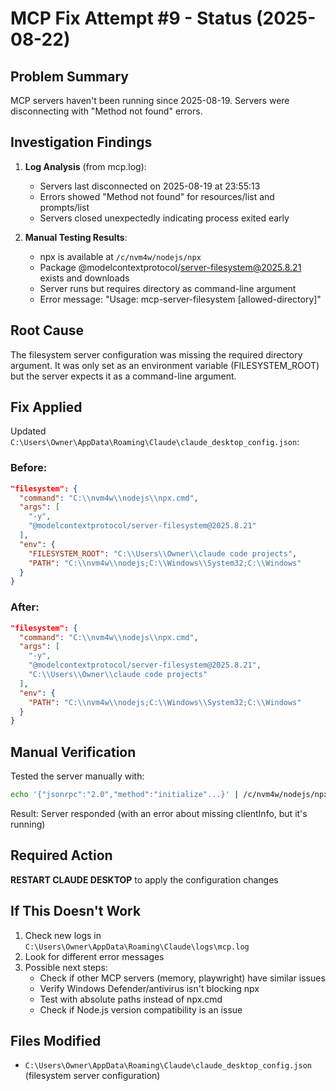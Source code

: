 # MCP Fix Attempt #9 - Status (2025-08-22)

## Problem Summary
MCP servers haven't been running since 2025-08-19. Servers were disconnecting with "Method not found" errors.

## Investigation Findings
1. **Log Analysis** (from mcp.log):
   - Servers last disconnected on 2025-08-19 at 23:55:13
   - Errors showed "Method not found" for resources/list and prompts/list
   - Servers closed unexpectedly indicating process exited early

2. **Manual Testing Results**:
   - npx is available at `/c/nvm4w/nodejs/npx` 
   - Package @modelcontextprotocol/server-filesystem@2025.8.21 exists and downloads
   - Server runs but requires directory as command-line argument
   - Error message: "Usage: mcp-server-filesystem [allowed-directory]"

## Root Cause
The filesystem server configuration was missing the required directory argument. It was only set as an environment variable (FILESYSTEM_ROOT) but the server expects it as a command-line argument.

## Fix Applied
Updated `C:\Users\Owner\AppData\Roaming\Claude\claude_desktop_config.json`:

### Before:
```json
"filesystem": {
  "command": "C:\\nvm4w\\nodejs\\npx.cmd",
  "args": [
    "-y",
    "@modelcontextprotocol/server-filesystem@2025.8.21"
  ],
  "env": {
    "FILESYSTEM_ROOT": "C:\\Users\\Owner\\claude code projects",
    "PATH": "C:\\nvm4w\\nodejs;C:\\Windows\\System32;C:\\Windows"
  }
}
```

### After:
```json
"filesystem": {
  "command": "C:\\nvm4w\\nodejs\\npx.cmd",
  "args": [
    "-y",
    "@modelcontextprotocol/server-filesystem@2025.8.21",
    "C:\\Users\\Owner\\claude code projects"
  ],
  "env": {
    "PATH": "C:\\nvm4w\\nodejs;C:\\Windows\\System32;C:\\Windows"
  }
}
```

## Manual Verification
Tested the server manually with:
```bash
echo '{"jsonrpc":"2.0","method":"initialize"...}' | /c/nvm4w/nodejs/npx -y @modelcontextprotocol/server-filesystem@2025.8.21 "/c/Users/Owner/claude code projects"
```
Result: Server responded (with an error about missing clientInfo, but it's running)

## Required Action
**RESTART CLAUDE DESKTOP** to apply the configuration changes

## If This Doesn't Work
1. Check new logs in `C:\Users\Owner\AppData\Roaming\Claude\logs\mcp.log`
2. Look for different error messages
3. Possible next steps:
   - Check if other MCP servers (memory, playwright) have similar issues
   - Verify Windows Defender/antivirus isn't blocking npx
   - Test with absolute paths instead of npx.cmd
   - Check if Node.js version compatibility is an issue

## Files Modified
- `C:\Users\Owner\AppData\Roaming\Claude\claude_desktop_config.json` (filesystem server configuration)